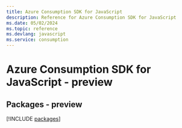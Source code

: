```yaml
---
title: Azure Consumption SDK for JavaScript
description: Reference for Azure Consumption SDK for JavaScript
ms.date: 05/02/2024
ms.topic: reference
ms.devlang: javascript
ms.service: consumption
---
```

# Azure Consumption SDK for JavaScript - preview
## Packages - preview
[!INCLUDE [packages](consumption-index.md)]